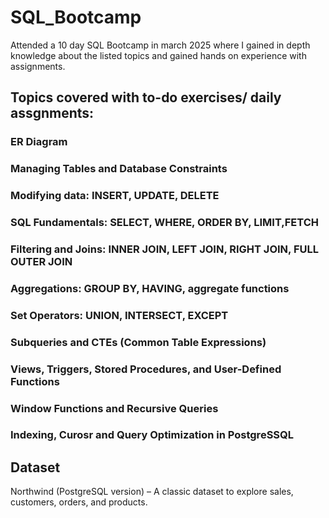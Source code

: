# SQL_Bootcamp

Attended a 10 day SQL Bootcamp in march 2025 where I gained in depth knowledge about the listed topics and gained hands on experience with assignments.

## Topics covered with to-do exercises/ daily assgnments:
 ### ER Diagram
 ### Managing Tables and Database Constraints
 ### Modifying data: INSERT, UPDATE, DELETE
 ### SQL Fundamentals: SELECT, WHERE, ORDER BY, LIMIT,FETCH
 ### Filtering and Joins: INNER JOIN, LEFT JOIN, RIGHT JOIN, FULL OUTER JOIN
 ### Aggregations: GROUP BY, HAVING, aggregate functions
 ### Set Operators: UNION, INTERSECT, EXCEPT
 ### Subqueries and CTEs (Common Table Expressions)
 ### Views, Triggers, Stored Procedures, and User-Defined Functions
 ### Window Functions and Recursive Queries
 ### Indexing, Curosr and Query Optimization in PostgreSSQL

## Dataset
Northwind (PostgreSQL version) – A classic dataset to explore sales, customers, orders, and products.

